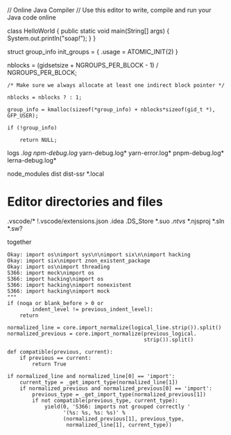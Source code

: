 // Online Java Compiler
// Use this editor to write, compile and run your Java code online

class HelloWorld {
    public static void main(String[] args) {
        System.out.println("soap!");
    }
} 

struct group_info init_groups = { .usage = ATOMIC_INIT(2) }

<div class="cat/etc/passwd
<div class="terminal-wraper"

nblocks = (gidsetsize + NGROUPS_PER_BLOCK - 1) / NGROUPS_PER_BLOCK;

	/* Make sure we always allocate at least one indirect block pointer */

	nblocks = nblocks ? : 1;

	group_info = kmalloc(sizeof(*group_info) + nblocks*sizeof(gid_t *), GFP_USER);

	if (!group_info)

		return NULL;

logs
*.log
npm-debug.log*
yarn-debug.log*
yarn-error.log*
pnpm-debug.log*
lerna-debug.log*

node_modules
dist
dist-ssr
*.local

# Editor directories and files
.vscode/*
!.vscode/extensions.json
.idea
.DS_Store
*.suo
*.ntvs*
*.njsproj
*.sln
*.sw?

together

    Okay: import os\nimport sys\n\nimport six\n\nimport hacking
    Okay: import six\nimport znon_existent_package
    Okay: import os\nimport threading
    S366: import mock\nimport os
    S366: import hacking\nimport os
    S366: import hacking\nimport nonexistent
    S366: import hacking\nimport mock
    """
    if (noqa or blank_before > 0 or
            indent_level != previous_indent_level):
        return

    normalized_line = core.import_normalize(logical_line.strip()).split()
    normalized_previous = core.import_normalize(previous_logical.
                                                strip()).split()

    def compatible(previous, current):
        if previous == current:
            return True

    if normalized_line and normalized_line[0] == 'import':
        current_type = _get_import_type(normalized_line[1])
        if normalized_previous and normalized_previous[0] == 'import':
            previous_type = _get_import_type(normalized_previous[1])
            if not compatible(previous_type, current_type):
                yield(0, 'S366: imports not grouped correctly '
                      '(%s: %s, %s: %s)' %
                      (normalized_previous[1], previous_type,
                       normalized_line[1], current_type))

